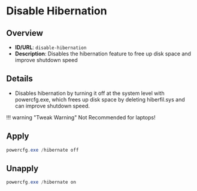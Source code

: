 # Disable Hibernation

## Overview
- **ID/URL**: `disable-hibernation`
- **Description**: Disables the hibernation feature to free up disk space and improve shutdown speed



## Details

- Disables hibernation by turning it off at the system level with powercfg.exe, which frees up disk space by deleting hiberfil.sys and can improve shutdown speed.


!!! warning "Tweak Warning"
    Not Recommended for laptops!


## Apply

```powershell
powercfg.exe /hibernate off
```

## Unapply

```powershell
powercfg.exe /hibernate on
```
